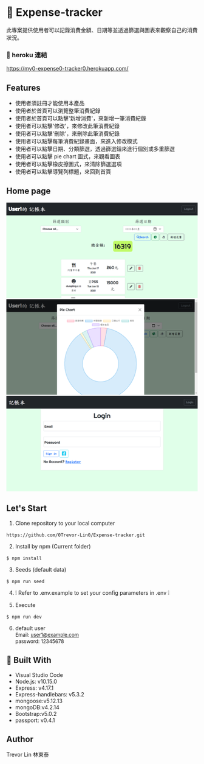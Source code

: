 # :memo: Expense-tracker

此專案提供使用者可以記錄消費金額、日期等並透過篩選與圖表來觀察自己的消費狀況。

### :link: heroku 連結

https://my0-expense0-tracker0.herokuapp.com/

## Features

- 使用者須註冊才能使用本產品
- 使用者於首頁可以瀏覽整筆消費紀錄
- 使用者於首頁可以點擊'新增消費'，來新增一筆消費紀錄
- 使用者可以點擊'修改'，來修改此筆消費紀錄
- 使用者可以點擊'刪除'，來刪除此筆消費紀錄
- 使用者可以點擊每筆消費紀錄畫面，來進入修改模式
- 使用者可以點擊日期、分類篩選，透過篩選鈕來進行個別或多重篩選
- 使用者可以點擊 pie chart 圖式，來觀看圖表
- 使用者可以點擊橡皮擦圖式，來清除篩選選項
- 使用者可以點擊導覽列標題，來回到首頁

## Home page

![image](/public/img/Expense-tracker-host.png)
![image](/public/img/Expense-tracker-pieChart.png)
![image](/public/img/Expense-tracker-login.png)

## Let's Start

1. Clone repository to your local computer

```
https://github.com/0Trevor-Lin0/Expense-tracker.git
```

2. Install by npm (Current folder)

```
$ npm install
```

3. Seeds (default data)

```
$ npm run seed
```

4. :grey_exclamation: Refer to .env.example to set your config parameters in .env :grey_exclamation:
   <br />

5. Execute

```
$ npm run dev
```

6. default user
   <br />
   <font  size=2>Email: user1@example.com</font>
   <br />
   <font  size=2>password: 12345678</font>

## :toolbox: Built With

- Visual Studio Code
- Node.js: v10.15.0
- Express: v4.17.1
- Express-handlebars: v5.3.2
- mongoose:v5.12.13
- mongoDB:v4.2.14
- Bootstrap:v5.0.2
- passport: v0.4.1

## Author

Trevor Lin 林東泰
